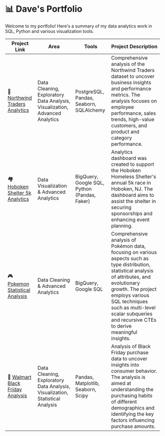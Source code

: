 # 📊 Dave's Portfolio

Welcome to my portfolio! Here's a summary of my data analytics work in SQL, Python and various visualization tools.

| Project Link | Area | Tools | Project Description |
| ------------ | ---- | ----- | ------------------- |
| 💼 [Northwind Traders Analytics](https://github.com/ddibara5/northwind-traders) | Data Cleaning, Exploratory Data Analysis, Visualization, Advanced Analytics | PostgreSQL, Pandas, Seaborn, SQLAlchemy | Comprehensive analysis of the Northwind Traders dataset to uncover business insights and performance metrics. The analysis focuses on employee performance, sales trends, high-value customers, and product and category performance.
| 🏘️ [Hoboken Shelter 5k Analytics](https://github.com/ddibara5/hoboken-shelter-5k) | Data Visualization & Advanced Analytics | BigQuery, Google SQL, Python (Pandas, Faker) | Analytics dashboard was created to support the Hoboken Homeless Shelter's annual 5k race in Hoboken, NJ. The dashboard aims to assist the shelter in securing sponsorships and enhancing event planning.
| 🎮 [Pokemon Statistical Analysis](https://github.com/ddibara5/pokemon-analysis) | Data Cleaning & Advanced Analytics | BigQuery, Google SQL | Comprehensive analysis of Pokémon data, focusing on various aspects such as type distribution, statistical analysis of attributes, and evolutionary growth. The project employs various SQL techniques such as multi-level scalar subqueries and recursive CTEs to derive meaningful insights. 
| 🛒 [Walmart Black Friday Analysis](https://github.com/ddibara5/black-friday) | Data Cleaning, Exploratory Data Analysis, Visualization, Statistical Analysis | Pandas, Matplotlib, Seaborn, Scipy | Analysis of Black Friday purchase data to uncover insights into consumer behavior. The analysis is aimed at understanding the purchasing habits of different demographics and identifying the key factors influencing purchase amounts.
